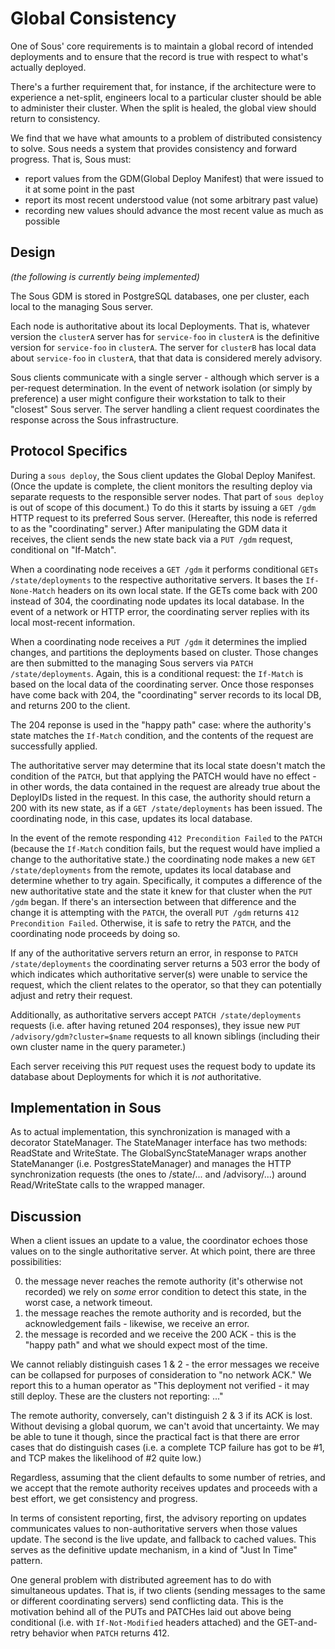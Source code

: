 # Global Consistency

One of Sous' core requirements
is to maintain a global record of intended deployments
and to ensure that the record is true
with respect to what's actually deployed.

There's a further requirement that,
for instance, if the architecture were to experience a net-split,
engineers local to a particular cluster
should be able to administer their cluster.
When the split is healed,
the global view should return to consistency.

We find that we have what amounts to
a problem of distributed consistency to solve.
Sous needs a system that provides consistency and forward progress.
That is, Sous must:

* report values from the GDM(Global Deploy Manifest) that were issued to it at some point in the past
* report its most recent understood value (not some arbitrary past value)
* recording new values should advance the most recent value as much as possible

## Design

_(the following is currently being implemented)_

The Sous GDM is stored in PostgreSQL databases,
one per cluster,
each local to the managing Sous server.

Each node is authoritative
about its local Deployments.
That is,
whatever version the `clusterA` server has for
`service-foo` in `clusterA`
is the definitive version for
`service-foo` in `clusterA`.
The server for `clusterB` has local data about
`service-foo` in `clusterA`,
that that data is considered
merely advisory.

Sous clients communicate with a single server -
although which server is a per-request determination.
In the event of network isolation
(or simply by preference)
a user might configure their workstation to talk to their "closest" Sous server.
The server handling a client request
coordinates the response across the Sous infrastructure.

## Protocol Specifics

During a `sous deploy`,
the Sous client updates the Global Deploy Manifest.
(Once the update is complete, the client monitors the resulting deploy
via separate requests to the responsible server nodes.
That part of `sous deploy` is out of scope of this document.)
To do this it starts by issuing a
`GET /gdm` HTTP request
to its preferred Sous server.
(Hereafter, this node is referred to as the "coordinating" server.)
After manipulating the GDM data it receives,
the client sends the new state back via a
`PUT /gdm` request, conditional on "If-Match".

When a coordinating node receives a
`GET /gdm`
it performs conditional
`GETs /state/deployments`
to the respective authoritative servers.
It bases the `If-None-Match` headers on its own local state.
If the GETs come back with 200 instead of 304,
the coordinating node updates its local database.
In the event of a network or HTTP error,
the coordinating server replies with its local most-recent information.

When a coordinating node receives a
`PUT /gdm`
it determines the implied changes,
and partitions the deployments based on cluster.
Those changes are then submitted
to the managing Sous servers via
`PATCH /state/deployments`.
Again, this is a conditional request:
the `If-Match` is based on the local data
of the coordinating server.
Once those responses have come back with 204,
the "coordinating" server records to its local DB,
and returns 200 to the client.

The 204 reponse is used in the "happy path" case:
where the authority's state matches the `If-Match` condition,
and the contents of the request are successfully applied.

The authoritative server may determine that its local state
doesn't match the condition of the `PATCH`,
but that applying the PATCH would have no effect -
in other words, the data contained in the request are already
true about the DeployIDs listed in the request.
In this case, the authority should return
a 200 with its new state, as if a
`GET /state/deployments` has been issued.
The coordinating node,
in this case,
updates its local database.

In the event of the remote responding `412 Precondition Failed` to the `PATCH`
(because the `If-Match` condition fails,
but the request would have implied a change to the authoritative state.)
the coordinating node makes a new
`GET /state/deployments` from the remote,
updates its local database and determine whether to try again.
Specifically, it computes a difference of the new authoritative state
and the state it knew for that cluster when the `PUT /gdm` began.
If there's an intersection between that difference
and the change it is attempting with the `PATCH`,
the overall `PUT /gdm` returns `412 Precondition Failed`.
Otherwise,
it is safe to retry the `PATCH`,
and the coordinating node proceeds by doing so.

If any of the authoritative servers return an error,
in response to `PATCH /state/deployments`
the coordinating server returns a 503 error
the body of which indicates which authoritative server(s)
were unable to service the request,
which the client relates to the operator,
so that they can potentially adjust and retry their request.

Additionally,
as authoritative servers accept
`PATCH /state/deployments`
requests
(i.e. after having retuned 204 responses),
they issue new
`PUT /advisory/gdm?cluster=$name`
requests
to all known siblings
(including their own cluster name
in the query parameter.)

Each server receiving this `PUT` request
uses the request body to update its database
about Deployments for which it is *not* authoritative.

## Implementation in Sous

As to actual implementation,
this synchronization is managed with a decorator StateManager.
The StateManager interface has two methods:
ReadState and WriteState.
The GlobalSyncStateManager wraps another StateMananger
(i.e. PostgresStateManager)
and manages the HTTP synchronization requests
(the ones to /state/...  and /advisory/...)
around Read/WriteState calls to the wrapped manager.

## Discussion

When a client issues an update to a value,
the coordinator echoes those values on to the single authoritative server.
At which point,
there are three possibilities:

0. the message never reaches the remote authority
  (it's otherwise not recorded) we rely on *some* error condition to detect this state,
  in the worst case, a network timeout.
0. the message reaches the remote authority and is recorded,
  but the acknowledgement fails - likewise, we receive an error.
0. the message is recorded and we receive the 200 ACK -
  this is the "happy path" and what we should expect most of the time.

We cannot reliably distinguish cases 1 & 2 -
the error messages we receive can be collapsed for purposes of consideration to "no network ACK."
We report this to a human operator as
"This deployment not verified - it may still deploy.
These are the clusters not reporting: ..."

The remote authority, conversely, can't distinguish 2 & 3 if its ACK is lost.
Without devising a global quorum,
we can't avoid that uncertainty.
We may be able to tune it though,
since the practical fact is that there are error cases that do distinguish cases
(i.e.  a complete TCP failure has got to be #1, and TCP makes the likelihood of #2 quite low.)

Regardless,
assuming that the client defaults to some number of retries,
and we accept that the remote authority
receives updates and proceeds with a best effort,
we get consistency and progress.

In terms of consistent reporting,
first, the advisory reporting on updates
communicates values to non-authoritative servers when those values update.
The second is the live update,
and fallback to cached values.
This serves as the definitive update mechanism,
in a kind of "Just In Time" pattern.

One general problem with distributed agreement
has to do  with simultaneous updates.
That is, if two clients
(sending messages to the same or different coordinating servers)
send conflicting data.
This is the motivation behind all of
the PUTs and PATCHes laid out above being conditional
(i.e.  with `If-Not-Modified` headers attached)
and the GET-and-retry behavior
when `PATCH` returns 412.
